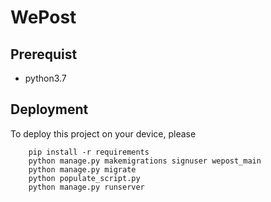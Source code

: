 # WePost

## Prerequist

* python3.7

## Deployment
To deploy this project on your device, please 
```
    pip install -r requirements
    python manage.py makemigrations signuser wepost_main
    python manage.py migrate
    python populate_script.py
    python manage.py runserver
```